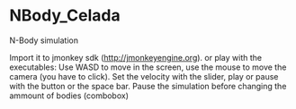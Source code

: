 NBody_Celada
============

N-Body simulation


Import it to jmonkey sdk (http://jmonkeyengine.org). 
or play with the executables:
Use WASD to move in the screen, use the mouse to move the camera (you have to click). 
Set the velocity with the slider, play or pause with the button or the space bar.
Pause the simulation before changing the ammount of bodies (combobox)
